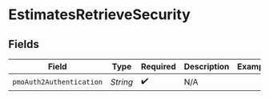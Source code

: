 # EstimatesRetrieveSecurity


## Fields

| Field                    | Type                     | Required                 | Description              | Example                  |
| ------------------------ | ------------------------ | ------------------------ | ------------------------ | ------------------------ |
| `pmoAuth2Authentication` | *String*                 | :heavy_check_mark:       | N/A                      |                          |